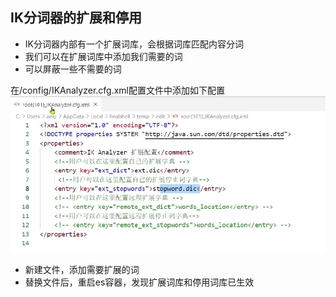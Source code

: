 ## IK分词器的扩展和停用
- IK分词器内部有一个扩展词库，会根据词库匹配内容分词  
- 我们可以在扩展词库中添加我们需要的词
- 可以屏蔽一些不需要的词

在/config/IKAnalyzer.cfg.xml配置文件中添加如下配置
![](./images/elasticsearch-08-01.png)
- 新建文件，添加需要扩展的词
- 替换文件后，重启es容器，发现扩展词库和停用词库已生效
